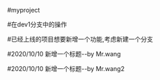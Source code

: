 #myproject


#在dev1分支中的操作

#已经上线的项目想要新增一个功能,考虑新建一个分支

#2020/10/10 新增一个标题--by Mr.wang

#2020/10/10 新增一个标题--by Mr.wang2
